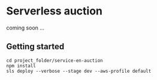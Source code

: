 # Serverless auction

coming soon ...

## Getting started
```
cd project_folder/service-en-auction
npm install
sls deploy --verbose --stage dev --aws-profile default
```
